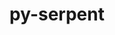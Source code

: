 ---
title: "py-serpent"
layout: cache
categories: [package, v0.18.0]
meta: {"versions": ["1.40"], "compilers": ["gcc@=7.5.0"], "oss": ["ubuntu18.04"], "platforms": ["linux"], "targets": ["x86_64"], "stacks": ["e4s", "root"], "num_specs": 1, "num_specs_by_stack": {"e4s": 1, "root": 1}}
spec_details: [{"hash": "4mjir5fovzywmkt7r2yrklkdmum2ggh2", "compiler": "gcc@=7.5.0", "versions": ["1.40"], "os": "ubuntu18.04", "platform": "linux", "target": "x86_64", "variants": [], "stacks": ["e4s", "root"], "size": "-", "tarball": "https://binaries.spack.io/releases/v0.18.0/build_cache/linux-ubuntu18.04-x86_64/gcc-7.5.0/py-serpent-1.40/linux-ubuntu18.04-x86_64-gcc-7.5.0-py-serpent-1.40-4mjir5fovzywmkt7r2yrklkdmum2ggh2.spack"}]
---